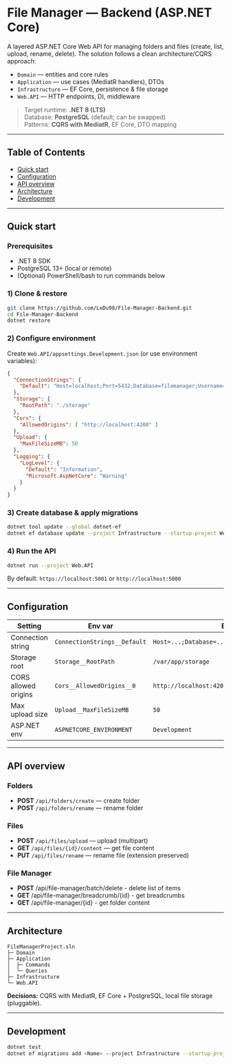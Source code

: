 # File Manager — Backend (ASP.NET Core)

A layered ASP.NET Core Web API for managing folders and files (create, list, upload, rename, delete). The solution follows a clean architecture/CQRS approach:

- `Domain` — entities and core rules  
- `Application` — use cases (MediatR handlers), DTOs  
- `Infrastructure` — EF Core, persistence & file storage  
- `Web.API` — HTTP endpoints, DI, middleware

> Target runtime: **.NET 8 (LTS)**  
> Database: **PostgreSQL** (default; can be swapped)  
> Patterns: **CQRS with MediatR**, EF Core, DTO mapping

---

## Table of Contents

- [Quick start](#quick-start)
- [Configuration](#configuration)
- [API overview](#api-overview)
- [Architecture](#architecture)
- [Development](#development)

---

## Quick start

### Prerequisites

- .NET 8 SDK  
- PostgreSQL 13+ (local or remote)
- (Optional) PowerShell/bash to run commands below

### 1) Clone & restore

```bash
git clone https://github.com/LeDu98/File-Manager-Backend.git
cd File-Manager-Backend
dotnet restore
```

### 2) Configure environment

Create `Web.API/appsettings.Development.json` (or use environment variables):

```json
{
  "ConnectionStrings": {
    "Default": "Host=localhost;Port=5432;Database=filemanager;Username=postgres;Password=postgres"
  },
  "Storage": {
    "RootPath": "./storage"
  },
  "Cors": {
    "AllowedOrigins": [ "http://localhost:4200" ]
  },
  "Upload": {
    "MaxFileSizeMB": 50
  },
  "Logging": {
    "LogLevel": {
      "Default": "Information",
      "Microsoft.AspNetCore": "Warning"
    }
  }
}
```

### 3) Create database & apply migrations

```bash
dotnet tool update --global dotnet-ef
dotnet ef database update --project Infrastructure --startup-project Web.API
```

### 4) Run the API

```bash
dotnet run --project Web.API
```

By default: `https://localhost:5001` or `http://localhost:5000`

---

## Configuration

| Setting | Env var | Example |
|---------|---------|---------|
| Connection string | `ConnectionStrings__Default` | `Host=...;Database=...;Username=...;Password=...` |
| Storage root | `Storage__RootPath` | `/var/app/storage` |
| CORS allowed origins | `Cors__AllowedOrigins__0` | `http://localhost:4200` |
| Max upload size | `Upload__MaxFileSizeMB` | `50` |
| ASP.NET env | `ASPNETCORE_ENVIRONMENT` | `Development` |

---

## API overview

### Folders

- **POST** `/api/folders/create` — create folder  
- **POST** `/api/folders/rename` — rename folder  

### Files

- **POST** `/api/files/upload` — upload (multipart)  
- **GET** `/api/files/{id}/content` — get file content  
- **PUT** `/api/files/rename` — rename file (extension preserved)

### File Manager
- **POST** /api/file-manager/batch/delete - delete list of items
- **GET** /api/file-manager/breadcrumb/{id} - get breadcrumbs
- **GET** /api/file-manager/{id} - get folder content

---

## Architecture

```
FileManagerProject.sln
├─ Domain
├─ Application
│  ├─ Commands
│  └─ Queries
├─ Infrastructure
└─ Web.API
```

**Decisions:** CQRS with MediatR, EF Core + PostgreSQL, local file storage (pluggable).

---

## Development

```bash
dotnet test
dotnet ef migrations add <Name> --project Infrastructure --startup-project Web.API
```
